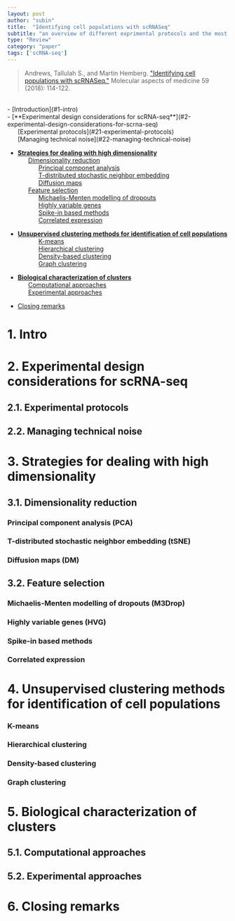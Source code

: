 ```yaml
---
layout: post
author: "subin"
title:  "Identifying cell populations with scRNASeq"
subtitle: "an overview of different exprimental protocols and the most popular methods for facilitating the computational analysis."
type: "Review"
category: "paper"
tags: ['scRNA-seq']
---
```

> Andrews, Tallulah S., and Martin Hemberg. ["Identifying cell populations with scRNASeq."](https://doi.org/10.1016/j.mam.2017.07.002) Molecular aspects of medicine 59 (2018): 114-122.

<br/>
- [Introduction](#1-intro)<br/>
- [**Experimental design considerations for scRNA-seq**](#2-experimental-design-considerations-for-scrna-seq)<br/>
&nbsp;&nbsp;&nbsp;&nbsp;&nbsp;&nbsp;[Experimental protocols](#21-experimental-protocols)<br/>
&nbsp;&nbsp;&nbsp;&nbsp;&nbsp;&nbsp;[Managing technical noise](#22-managing-technical-noise)<br/>

- [**Strategies for dealing with high dimensionality**](#3-strategies-for-dealing-with-high-dimensionality)<br/>
&nbsp;&nbsp;&nbsp;&nbsp;&nbsp;&nbsp;[Dimensionality reduction](#31-dimensionality-reduction)<br/>
&nbsp;&nbsp;&nbsp;&nbsp;&nbsp;&nbsp;&nbsp;&nbsp;&nbsp;&nbsp;&nbsp;&nbsp;[Principal componet analysis](#principal-component-analysis-pca)<br/>
&nbsp;&nbsp;&nbsp;&nbsp;&nbsp;&nbsp;&nbsp;&nbsp;&nbsp;&nbsp;&nbsp;&nbsp;[T-distributed stochastic neighbor embedding](#tdistributed-stochastic-neighbor-embedding-tsne)<br/>
&nbsp;&nbsp;&nbsp;&nbsp;&nbsp;&nbsp;&nbsp;&nbsp;&nbsp;&nbsp;&nbsp;&nbsp;[Diffusion maps](#diffusion-maps-dm)<br/>
&nbsp;&nbsp;&nbsp;&nbsp;&nbsp;&nbsp;[Feature selection](#32-feature-selection)<br/>
&nbsp;&nbsp;&nbsp;&nbsp;&nbsp;&nbsp;&nbsp;&nbsp;&nbsp;&nbsp;&nbsp;&nbsp;[Michaelis-Menten modelling of dropouts](#michaelis-menten-modelling-of-dropouts-m3drop)<br/>
&nbsp;&nbsp;&nbsp;&nbsp;&nbsp;&nbsp;&nbsp;&nbsp;&nbsp;&nbsp;&nbsp;&nbsp;[Highly variable genes](#highly-variable-genes-hvg)<br/>
&nbsp;&nbsp;&nbsp;&nbsp;&nbsp;&nbsp;&nbsp;&nbsp;&nbsp;&nbsp;&nbsp;&nbsp;[Spike-in based methods](#spikein-based-methods)<br/>
&nbsp;&nbsp;&nbsp;&nbsp;&nbsp;&nbsp;&nbsp;&nbsp;&nbsp;&nbsp;&nbsp;&nbsp;[Correlated expression](#correlated-expression)<br/>

- [**Unsupervised clustering methods for identification of cell populations**](#4-unsupervised-clustering-methods-for-identification-of-cell-populations)<br/>
&nbsp;&nbsp;&nbsp;&nbsp;&nbsp;&nbsp;&nbsp;&nbsp;&nbsp;&nbsp;&nbsp;&nbsp;[K-means](#kmeans)<br/>
&nbsp;&nbsp;&nbsp;&nbsp;&nbsp;&nbsp;&nbsp;&nbsp;&nbsp;&nbsp;&nbsp;&nbsp;[Hierarchical clustering](#hierarchical-clustering)<br/>
&nbsp;&nbsp;&nbsp;&nbsp;&nbsp;&nbsp;&nbsp;&nbsp;&nbsp;&nbsp;&nbsp;&nbsp;[Density-based clustering](#densitybased-clustering)<br/>
&nbsp;&nbsp;&nbsp;&nbsp;&nbsp;&nbsp;&nbsp;&nbsp;&nbsp;&nbsp;&nbsp;&nbsp;[Graph clustering](#graph-clustering)<br/>

- [**Biological characterization of clusters**](#5-biological-characterization-of-clusters)<br/>
&nbsp;&nbsp;&nbsp;&nbsp;&nbsp;&nbsp;[Computational approaches](#51-computational-approaches)<br/>
&nbsp;&nbsp;&nbsp;&nbsp;&nbsp;&nbsp;[Experimental approaches](#52-experimental-approaches)<br/>

- [Closing remarks](#6-closing-remarks)


# 1. Intro
# 2. Experimental design considerations for scRNA-seq
## 2.1. Experimental protocols
## 2.2. Managing technical noise
# 3. Strategies for dealing with high dimensionality
## 3.1. Dimensionality reduction
### Principal component analysis (PCA) 
### T-distributed stochastic neighbor embedding (tSNE)
### Diffusion maps (DM)
## 3.2. Feature selection
### Michaelis-Menten modelling of dropouts (M3Drop)
### Highly variable genes (HVG) 
### Spike-in based methods
### Correlated expression 
# 4. Unsupervised clustering methods for identification of cell populations
### K-means
### Hierarchical clustering
### Density-based clustering 
### Graph clustering
# 5. Biological characterization of clusters
## 5.1. Computational approaches
## 5.2. Experimental approaches
# 6. Closing remarks



